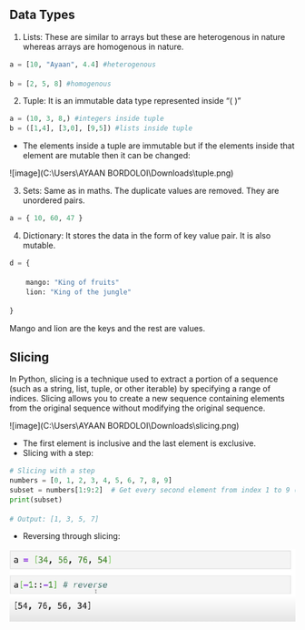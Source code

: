 ## Data Types

1. Lists: These are similar to arrays but these are heterogenous in nature whereas arrays are homogenous in nature. 

```python
a = [10, "Ayaan", 4.4] #heterogenous

b = [2, 5, 8] #homogenous
```

2. Tuple: It is an immutable data type represented inside “( )”

```python
a = (10, 3, 8,) #integers inside tuple
b = ([1,4], [3,0], [9,5]) #lists inside tuple
```
- The elements inside a tuple are immutable but if the elements inside that element are mutable then it can be changed:

![image](C:\Users\AYAAN BORDOLOI\Downloads\tuple.png)

3. Sets: Same as in maths. The duplicate values are removed. They are unordered pairs.

```python
a = { 10, 60, 47 }
```

4. Dictionary: It stores the data in the form of key value pair. It is also mutable.

```python
d = {
    
    mango: "King of fruits"
    lion: "King of the jungle"

}
```
Mango and lion are the keys and the rest are values.

## Slicing

In Python, slicing is a technique used to extract a portion of a sequence (such as a string, list, tuple, or other iterable) by specifying a range of indices. Slicing allows you to create a new sequence containing elements from the original sequence without modifying the original sequence.

![image](C:\Users\AYAAN BORDOLOI\Downloads\slicing.png)

- The first element is inclusive and the last element is exclusive.
- Slicing with a step:

```python
# Slicing with a step
numbers = [0, 1, 2, 3, 4, 5, 6, 7, 8, 9]
subset = numbers[1:9:2]  # Get every second element from index 1 to 9 (exclusive)
print(subset)  

# Output: [1, 3, 5, 7]
```
- Reversing through slicing:

![image](reverse.png)